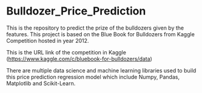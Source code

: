 # Bulldozer_Price_Prediction
This is the repository to predict the prize of the bulldozers given by the features. This project is based on the Blue Book for Bulldozers from Kaggle Competition hosted in year 2012.

This is the URL link of the competition in Kaggle (https://www.kaggle.com/c/bluebook-for-bulldozers/data)

There are multiple data science and machine learning libraries used to build this price prediction regression model which include Numpy, Pandas, Matplotlib and Scikit-Learn. 
